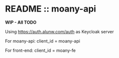 # README :: moany-api

**WIP - All TODO**

Using https://auth.alunw.com/auth as Keycloak server

For moany-api: client_id = moany-api

For front-end: client_id = moany-fe

